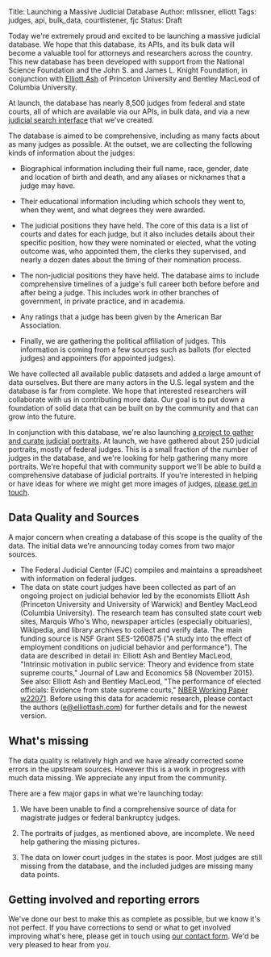 Title: Launching a Massive Judicial Database
Author: mlissner, elliott
Tags: judges, api, bulk_data, courtlistener, fjc
Status: Draft


Today we're extremely proud and excited to be launching a massive judicial database. We hope that this database, its APIs, and its bulk data will become a valuable tool for attorneys and researchers across the country. This new database has been developed with support from the National Science Foundation and the John S. and James L. Knight Foundation, in conjunction with [Elliott Ash][e] of Princeton University and Bentley MacLeod of Columbia University.

At launch, the database has nearly 8,500 judges from federal and state courts, all of which are available via our APIs, in bulk data, and via a new [judicial search interface][1] that we've created.

The database is aimed to be comprehensive, including as many facts about as many judges as possible. At the outset, we are collecting the following kinds of information about the judges:

 - Biographical information including their full name, race, gender, date and location of birth and death, and any aliases or nicknames that a judge may have.

 - Their educational information including which schools they went to, when they went, and what degrees they were awarded.

 - The judicial positions they have held. The core of this data is a list of courts and dates for each judge, but it also includes details about their specific position, how they were nominated or elected, what the voting outcome was, who appointed them, the clerks they supervised, and nearly a dozen dates about the timing of their nomination process. 
 
 - The non-judicial positions they have held. The database aims to include comprehensive timelines of a judge's full career both before before and after being a judge. This includes work in other branches of government, in private practice, and in academia.

 - Any ratings that a judge has been given by the American Bar Association.

 - Finally, we are gathering the political affiliation of judges. This information is coming from a few sources such as ballots (for elected judges) and appointers (for appointed judges).

We have collected all available public datasets and added a large amount of data ourselves. But there are many actors in the U.S. legal system and the database is far from complete. We hope that interested researchers will collaborate with us in contributing more data. Our goal is to put down a foundation of solid data that can be built on by the community and that can grow into the future.

In conjunction with this database, we're also launching [a project to gather and curate judicial portraits][pics]. At launch, we have gathered about 250 judicial portraits, mostly of federal judges. This is a small fraction of the number of judges in the database,  and we're looking for help gathering many more portraits. We're hopeful that with community support we'll be able to build a comprehensive database of judicial portraits. If you're interested in helping or have ideas for where we might get more images of judges, [please get in touch][contact].

## Data Quality and Sources

A major concern when creating a database of this scope is the quality of the data. The initial data we're announcing today comes from two major sources.

 - The Federal Judicial Center (FJC) compiles and maintains a spreadsheet with information on federal judges.
 - The data on state court judges have been collected as part of an ongoing project on judicial behavior led by the economists Elliott Ash (Princeton University and University of Warwick) and Bentley MacLeod (Columbia University). The research team has consulted state court web sites, Marquis Who's Who, newspaper articles (especially obituaries), Wikipedia, and library archives to collect and verify data. The main funding source is NSF Grant SES-1260875 ("A study into the effect of employment conditions on judicial behavior and performance"). The data are described in detail in: Elliott Ash and Bentley MacLeod, "Intrinsic motivation in public service: Theory and evidence from state supreme courts," Journal of Law and Economics 58 (November 2015). See also: Elliott Ash and Bentley MacLeod, "The performance of elected officials: Evidence from state supreme courts," [NBER Working Paper w22071][b]. Before using this data for academic research, please contact the authors (e@elliottash.com) for further details and for the newest version. 

## What's missing

The data quality is relatively high and we have already corrected some errors in the upstream sources. However this is a work in progress with much data missing. We appreciate any input from the community.

There are a few major gaps in what we're launching today:

1. We have been unable to find a comprehensive source of data for magistrate judges or federal bankruptcy judges.

1. The portraits of judges, as mentioned above, are incomplete. We need help gathering the missing pictures.

1. The data on lower court judges in the states is poor. Most judges are still missing from the database, and the included judges are missing many data points.

## Getting involved and reporting errors

We've done our best to make this as complete as possible, but we know it's not perfect. If you have corrections to send or what to get involved improving what's here, please get in touch using [our contact form][contact]. We'd be very pleased to hear from you.


[1]: https://www.courtlistener.com/?type=p
[pics]: https://github.com/freelawproject/judge-pics/
[contact]: https://free.law/contact/
[e]: https://www.elliottash.com
[b]: https://www.nber.org/papers/w22071
